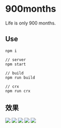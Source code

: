 # 900months

Life is only 900 months.

## Use

```
npm i

// server
npm start

// build
npm run build

// crx
npm run crx
```

## 效果

![](https://github.com/atwxp/900months/raw/master/img/entry.png)
![](https://github.com/atwxp/900months/raw/master/img/year.png)
![](https://github.com/atwxp/900months/raw/master/img/month.png)
![](https://github.com/atwxp/900months/raw/master/img/date.png)
![](https://github.com/atwxp/900months/raw/master/img/grid.png)
